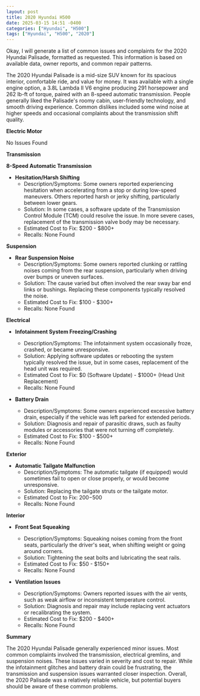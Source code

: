 ```yaml
---
layout: post
title: 2020 Hyundai H500
date: 2025-03-15 14:51 -0400
categories: ["Hyundai", "H500"]
tags: ["Hyundai", "H500", "2020"]
---
```

Okay, I will generate a list of common issues and complaints for the 2020 Hyundai Palisade, formatted as requested. This information is based on available data, owner reports, and common repair patterns.

The 2020 Hyundai Palisade is a mid-size SUV known for its spacious interior, comfortable ride, and value for money. It was available with a single engine option, a 3.8L Lambda II V6 engine producing 291 horsepower and 262 lb-ft of torque, paired with an 8-speed automatic transmission. People generally liked the Palisade's roomy cabin, user-friendly technology, and smooth driving experience. Common dislikes included some wind noise at higher speeds and occasional complaints about the transmission shift quality.

**Electric Motor**

No Issues Found

**Transmission**

**8-Speed Automatic Transmission**

*   **Hesitation/Harsh Shifting**
    *   Description/Symptoms: Some owners reported experiencing hesitation when accelerating from a stop or during low-speed maneuvers. Others reported harsh or jerky shifting, particularly between lower gears.
    *   Solution: In some cases, a software update of the Transmission Control Module (TCM) could resolve the issue. In more severe cases, replacement of the transmission valve body may be necessary.
    *   Estimated Cost to Fix: $200 - $800+
    *   Recalls: None Found

**Suspension**

*   **Rear Suspension Noise**
    *   Description/Symptoms: Some owners reported clunking or rattling noises coming from the rear suspension, particularly when driving over bumps or uneven surfaces.
    *   Solution: The cause varied but often involved the rear sway bar end links or bushings. Replacing these components typically resolved the noise.
    *   Estimated Cost to Fix: $100 - $300+
    *   Recalls: None Found

**Electrical**

*   **Infotainment System Freezing/Crashing**
    *   Description/Symptoms: The infotainment system occasionally froze, crashed, or became unresponsive.
    *   Solution: Applying software updates or rebooting the system typically resolved the issue, but in some cases, replacement of the head unit was required.
    *   Estimated Cost to Fix: $0 (Software Update) - $1000+ (Head Unit Replacement)
    *   Recalls: None Found

*   **Battery Drain**
    *   Description/Symptoms: Some owners experienced excessive battery drain, especially if the vehicle was left parked for extended periods.
    *   Solution: Diagnosis and repair of parasitic draws, such as faulty modules or accessories that were not turning off completely.
    *   Estimated Cost to Fix: $100 - $500+
    *   Recalls: None Found

**Exterior**

*   **Automatic Tailgate Malfunction**
    *   Description/Symptoms: The automatic tailgate (if equipped) would sometimes fail to open or close properly, or would become unresponsive.
    *   Solution: Replacing the tailgate struts or the tailgate motor.
    *   Estimated Cost to Fix: $200-$500
    *   Recalls: None Found

**Interior**

*   **Front Seat Squeaking**
    *   Description/Symptoms: Squeaking noises coming from the front seats, particularly the driver's seat, when shifting weight or going around corners.
    *   Solution: Tightening the seat bolts and lubricating the seat rails.
    *   Estimated Cost to Fix: $50 - $150+
    *   Recalls: None Found

*   **Ventilation Issues**
    * Description/Symptoms: Owners reported issues with the air vents, such as weak airflow or inconsistent temperature control.
    * Solution: Diagnosis and repair may include replacing vent actuators or recalibrating the system.
    * Estimated Cost to Fix: $200 - $400+
    * Recalls: None Found

**Summary**

The 2020 Hyundai Palisade generally experienced minor issues. Most common complaints involved the transmission, electrical gremlins, and suspension noises. These issues varied in severity and cost to repair. While the infotainment glitches and battery drain could be frustrating, the transmission and suspension issues warranted closer inspection. Overall, the 2020 Palisade was a relatively reliable vehicle, but potential buyers should be aware of these common problems.

